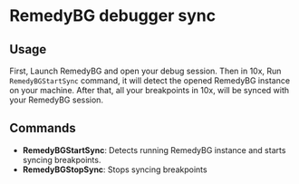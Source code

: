 # RemedyBG debugger sync 

## Usage
First, Launch RemedyBG and open your debug session. Then in 10x, Run `RemedyBGStartSync` command, it will detect the opened RemedyBG instance on your machine. After that, all your breakpoints in 10x, will be synced with your RemedyBG session.

## Commands
- **RemedyBGStartSync**: Detects running RemedyBG instance and starts syncing breakpoints.
- **RemedyBGStopSync**: Stops syncing breakpoints


